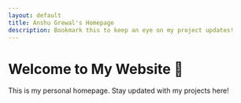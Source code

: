```yaml
---
layout: default
title: Anshu Grewal's Homepage
description: Bookmark this to keep an eye on my project updates!
---
```


# Welcome to My Website 🎉  
This is my personal homepage. Stay updated with my projects here!
 
 
